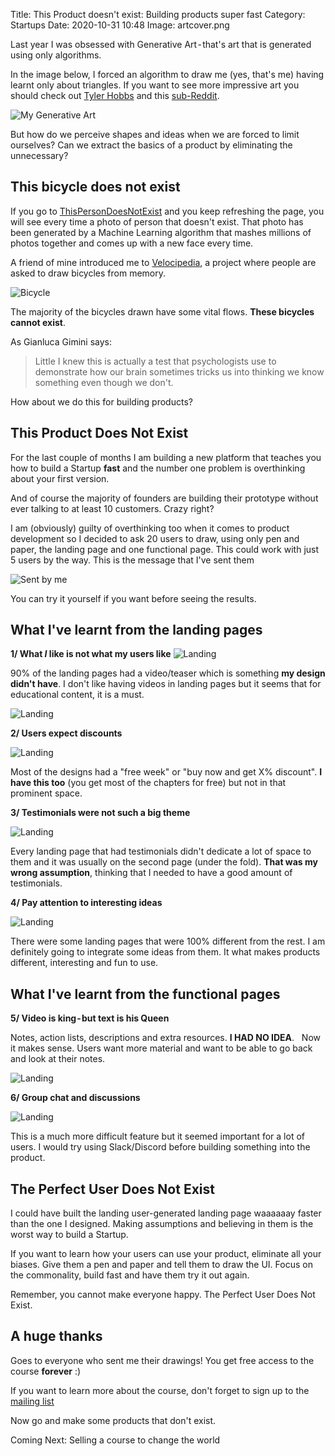 Title: This Product doesn't exist: Building products super fast
Category: Startups 
Date: 2020-10-31 10:48
Image: artcover.png

Last year I was obsessed with Generative Art - that's art that is generated using only algorithms. 

In the image below, I forced an algorithm to draw me (yes, that's me) having learnt only about triangles. If you want to see more impressive art you should check out [Tyler Hobbs](https://tylerxhobbs.com/) and this [sub-Reddit](https://www.reddit.com/r/generative/).

![My Generative Art](/images/genart.gif)

But how do we perceive shapes and ideas when we are forced to limit ourselves? Can we extract the basics of a product by eliminating the unnecessary?

## This bicycle does not exist

If you go to [ThisPersonDoesNotExist](https://thispersondoesnotexist.com/) and you keep refreshing the page, you will see every time a photo of person that doesn't exist. That photo has been generated by a Machine Learning algorithm that mashes millions of photos together and comes up with a new face every time. 

A friend of mine introduced me to [Velocipedia](https://www.gianlucagimini.it/portfolio-item/velocipedia/?fbclid=IwAR3mtHozjRDKoawWPS6PcYeltg4jvZucLnvuj4RrGkWWeRlVr0fhk5cvZv8), a project where people are asked to draw bicycles from memory. 

![Bicycle](/images/artbike.png)

The majority of the bicycles drawn have some vital flows. **These bicycles cannot exist**. 

As Gianluca Gimini says: 

> Little I knew this is actually a test that psychologists use to demonstrate how our brain sometimes tricks us into thinking we know something even though we don't.

How about we do this for building products?

## This Product Does Not Exist

For the last couple of months I am building a new platform that teaches you how to build a Startup **fast** and the number one problem is overthinking about your first version. 

And of course the majority of founders are building their prototype without ever talking to at least 10 customers. Crazy right?

I am (obviously) guilty of overthinking too when it comes to product development so I decided to ask 20 users to draw, using only pen and paper, the landing page and one functional page. This could work with just 5 users by the way. This is the message that I've sent them

![Sent by me](/images/sentbyme.png)

You can try it yourself if you want before seeing the results.

## What I've learnt from the landing pages

**1/ What *I* like is not what my users like**
![Landing](/images/proone.png)

90% of the landing pages had a video/teaser which is something **my design didn't have**. I don't like having videos in landing pages but it seems that for educational content, it is a must.

![Landing](/images/protwo.png)

**2/ Users expect discounts**

![Landing](/images/prothree.png)

Most of the designs had a "free week" or "buy now and get X% discount". **I have this too** (you get most of the chapters for free) but not in that prominent space.

**3/ Testimonials were not such a big theme**

![Landing](/images/profour.png)

Every landing page that had testimonials didn't dedicate a lot of space to them and it was usually on the second page (under the fold). **That was my wrong assumption**, thinking that I needed to have a good amount of testimonials.

**4/ Pay attention to interesting ideas**

![Landing](/images/profive.png)

There were some landing pages that were 100% different from the rest. I am definitely going to integrate some ideas from them. It what makes products different, interesting and fun to use.

## What I've learnt from the functional pages

**5/ Video is king - but text is his Queen**

Notes, action lists, descriptions and extra resources. **I HAD NO IDEA**.
 
Now it makes sense. Users want more material and want to be able to go back and look at their notes. 

![Landing](/images/prosix.png)

**6/ Group chat and discussions**

![Landing](/images/proseven.png)

This is a much more difficult feature but it seemed important for a lot of users. I would try using Slack/Discord before building something into the product.

## The Perfect User Does Not Exist

I could have built the landing user-generated landing page waaaaaay faster than the one I designed. Making assumptions and believing in them is the worst way to build a Startup.

If you want to learn how your users can use your product, eliminate all your biases. Give them a pen and paper and tell them to draw the UI. Focus on the commonality, build fast and have them try it out again. 

Remember, you cannot make everyone happy. The Perfect User Does Not Exist.

## A huge thanks
Goes to everyone who sent me their drawings! You get free access to the course **forever** :)

If you want to learn more about the course, don't forget to sign up to the [mailing list](/pages/weekly-tips) 

Now go and make some products that don't exist.

Coming Next: Selling a course to change the world


